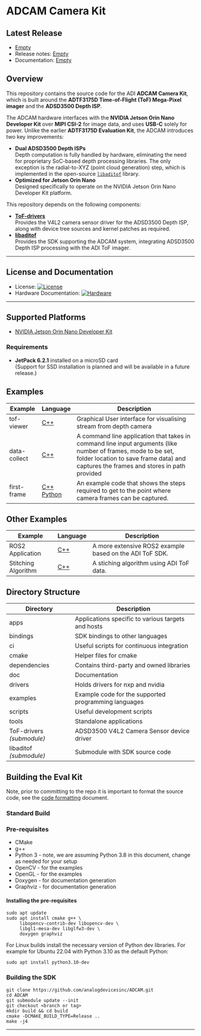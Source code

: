 # ADCAM Camera Kit

## Latest Release

* [Empty](https://github.com/analogdevicesinc/ADCAM/releases)
* Release notes: [Empty](doc/releasenotes.md)
* Documentation: [Empty](doc/user-guide/ADTF3175D-EvalKit-610.md) 

## Overview

This repository contains the source code for the ADI **ADCAM Camera Kit**, which is built around the **ADTF3175D Time-of-Flight (ToF) Mega-Pixel imager** and the **ADSD3500 Depth ISP**.  

The ADCAM hardware interfaces with the **NVIDIA Jetson Orin Nano Developer Kit** over **MIPI CSI-2** for image data, and uses **USB-C** solely for power. Unlike the earlier **ADTF3175D Evaluation Kit**, the ADCAM introduces two key improvements:

* **Dual ADSD3500 Depth ISPs**  
  Depth computation is fully handled by hardware, eliminating the need for proprietary SoC-based depth processing libraries. The only exception is the radial-to-XYZ (point cloud generation) step, which is implemented in the open-source [`libaditof`](https://github.com/analogdevicesinc/libaditof/tree/main) library.
* **Optimized for Jetson Orin Nano**  
  Designed specifically to operate on the NVIDIA Jetson Orin Nano Developer Kit platform.

This repository depends on the following components:

* [**ToF-drivers**](https://github.com/analogdevicesinc/ToF-drivers/tree/main)  
  Provides the V4L2 camera sensor driver for the ADSD3500 Depth ISP, along with device tree sources and kernel patches as required.
* [**libaditof**](https://github.com/analogdevicesinc/libaditof/tree/main)  
  Provides the SDK supporting the ADCAM system, integrating ADSD3500 Depth ISP processing with the ADI ToF imager.

---

## License and Documentation

* License: [![License](https://img.shields.io/badge/license-MIT-blue.svg)](LICENSE)  
* Hardware Documentation: [![Hardware](https://img.shields.io/badge/hardware-wiki-green.svg)]()

---

## Supported Platforms

* [NVIDIA Jetson Orin Nano Developer Kit](https://www.nvidia.com/en-us/autonomous-machines/embedded-systems/jetson-orin/nano-super-developer-kit/)

### Requirements

* **JetPack 6.2.1** installed on a microSD card  
  (Support for SSD installation is planned and will be available in a future release.)


## Examples
| Example | Language | Description |
| --------- | ------------- | ----------- |
| tof-viewer | <a href="examples/tof-viewer"> C++ </a> | Graphical User interface for visualising stream from depth camera |
| data-collect | <a href="examples/data_collect"> C++ </a> | A command line application that takes in command line input arguments (like number of frames, mode to be set, folder location to save frame data) and captures the frames and stores in path provided |
| first-frame | <a href="examples/first-frame"> C++ </a> <br> <a href="bindings/python/examples/first_frame"> Python </a> | An example code that shows the steps required to get to the point where camera frames can be captured. |

## Other Examples
| Example | Language | Description |
| --------- | ------------- | ----------- |
| ROS2 Application | <a href="https://github.com/analogdevicesinc/adi_3dtof_adtf31xx"> C++ </a> | A more extensive ROS2 example based on the ADI ToF SDK. |
| Stitching Algorithm | <a href="https://github.com/analogdevicesinc/adi_3dtof_image_stitching"> C++ </a> | A stiching algorithm using ADI ToF data. |

## Directory Structure
| Directory | Description |
| --------- | ----------- |
| apps | Applications specific to various targets and hosts |
| bindings | SDK bindings to other languages |
| ci | Useful scripts for continuous integration |
| cmake | Helper files for cmake |
| dependencies | Contains third-party and owned libraries |
| doc | Documentation |
| drivers | Holds drivers for nxp and nvidia |
| examples | Example code for the supported programming languages |
| scripts | Useful development scripts |
| tools | Standalone applications |
| ToF-drivers *(submodule)*| ADSD3500 V4L2 Camera Sensor device driver |
| libaditof *(submodule)*| Submodule with SDK source code |

## Building the Eval Kit

Note, prior to committing to the repo it is important to format the source code, see the [code formatting](doc/code-formatting.md) document.

### Standard Build

### Pre-requisites
* CMake
* g++
* Python 3 - note, we are assuming Python 3.8 in this document, change as needed for your setup
* OpenCV - for the examples
* OpenGL - for the examples
* Doxygen - for documentation generation
* Graphviz - for documentation generation

#### Installing the pre-requisites
```console
sudo apt update
sudo apt install cmake g++ \
     libopencv-contrib-dev libopencv-dev \
     libgl1-mesa-dev libglfw3-dev \
     doxygen graphviz
```

For Linux builds install the necessary version of Python dev libraries. For example for Ubuntu 22.04 with Python 3.10 as the default Python:
```console
sudo apt install python3.10-dev
```
### Building the SDK
```
git clone https://github.com/analogdevicesinc/ADCAM.git
cd ADCAM
git submodule update --init
git checkout <branch or tag>
mkdir build && cd build
cmake -DCMAKE_BUILD_TYPE=Release ..
make -j4
```

---
